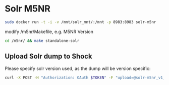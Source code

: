 

# Solr M5NR

```bash
sudo docker run -t -i -v /mnt/solr_mnt/:/mnt -p 8983:8983 solr-m5nr
```


modify /m5nr/Makefile, e.g. M5NR Version
```bash
cd /m5nr/ && make standalone-solr
```


## Upload Solr dump to Shock

Please specify solr version used, as the dump will be version specific:

```bash
curl -X POST -H "Authorization: OAuth $TOKEN" -F "upload=@solr-m5nr_v1_solr_v4.10.3.tgz" -F attributes_str='{"type":"data-library","data-library-name":"Solr M5NR v1 with Solr v4.10.3", "version":"1", "member": "1/1", "provenance" : { "creation_type" : "manual", "note": "tar -zcvf solr-m5nr_v1_solr_v4.10.3.tgz /mnt/m5nr_1/data/index/"} }' "http://shock.metagenomics.anl.gov/node"
```
